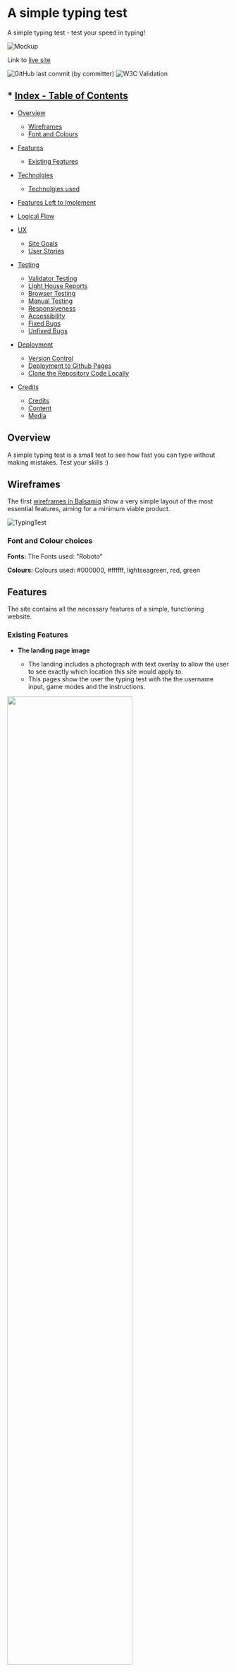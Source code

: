 # A simple typing test

A simple typing test - test your speed in typing!

![Mockup](https://github.com/GKopanidis/ci-pp2-typing-test/assets/145017421/24d97134-7938-4f2c-9786-a52bf78bda24)

Link to [live site](https://gkopanidis.github.io/ci-pp2-typing-test/)

![GitHub last commit (by committer)](https://img.shields.io/github/last-commit/gkopanidis/ci-pp2-typing-test) 
![W3C Validation](https://img.shields.io/w3c-validation/html?targetUrl=https%3A%2F%2Fgkopanidis.github.io%2Fci-pp2-typing-test%2F)


<!-- TOC --><a name="-index-table-of-contents"></a>

## * [Index - Table of Contents](#index---table-of-contents)

- [Overview](#overview)
   - [Wireframes](#wireframes)
   - [Font and Colours](#font-and-colour-choices)

- [Features](#features)

   - [Existing Features](#existing-features)

- [Technolgies](#technologies)

   - [Technolgies used](#technologies)

- [Features Left to Implement](#features-left-to-implement)

- [Logical Flow](#logical-flow)

- [UX](#ux)
   - [Site Goals](#site-goals)
   - [User Stories](#user-stories) 

- [Testing](#testing)

   - [Validator Testing](#validator-testing)
   - [Light House Reports](#lighthouse)
   - [Browser Testing](#tested-browser)
   - [Manual Testing](#manual-testing)
   - [Responsiveness](#responsiveness)
   - [Accessibility](#accessibility)
   - [Fixed Bugs](#fixed-bugs)
   - [Unfixed Bugs](#unfixed-bugs)

- [Deployment](#deployment)
   - [Version Control](#version-control)
   - [Deployment to Github Pages](#deployment-github)
   - [Clone the Repository Code Locally](#clone-repo-locally)
      
- [Credits](#credits)

   - [Credits](#credits)
   - [Content](#content)
   - [Media](#media)


<!-- TOC --><a name="overview"></a>

## Overview

A simple typing test is a small test to see how fast you can type without making mistakes. Test your skills :)

<!-- TOC --><a name="wireframes"></a>


## Wireframes

The first [wireframes in Balsamiq](https://www.balsamiq.com) show a very simple layout of the most essential features, aiming for a minimum viable product.

![TypingTest](https://github.com/GKopanidis/ci-pp2-typing-test/assets/145017421/df1ea8ee-5b68-4838-9cb9-95252320a5ea)

<!-- TOC --><a name="font-and-colour-choices"></a>


### Font and Colour choices

**Fonts:** The Fonts used: "Roboto"

**Colours:** Colours used: #000000, #ffffff, lightseagreen, red, green


<!-- TOC --><a name="features"></a>

## Features

The site contains all the necessary features of a simple, functioning website.


<!-- TOC --><a name="existing-features"></a>

### Existing Features

- __The landing page image__

   - The landing includes a photograph with text overlay to allow the user to see exactly which location this site would apply to.
   - This pages show the user the typing test with the the username input, game modes and the instructions.

<img src="https://github.com/GKopanidis/ci-pp2-typing-test/assets/145017421/cd6ac62d-a7b2-4a19-a080-80a8300e0a03" width="75%" height="75%">


- __Instructions button__

   - The reasons will allow the user to see the benefits of buying the mower blade plates.

<img src="https://github.com/GKopanidis/ci-pp2-typing-test/assets/145017421/34a38d65-9a2a-49c6-9414-07199e8d18e3" width="75%" height="75%">

- __The Footer__

   - The footer section includes links to the relevant social media sites. The links will open to a new tab to allow easy navigation for the user.
   - The footer is valuable to the user as it encourages them to keep connected via social media

<img src="https://github.com/GKopanidis/ci-pp2-typing-test/assets/145017421/e088102b-da86-4083-bf6b-cb9989f06628" width="75%" height="75%">

- __The 404 error Page__

   - This page will show the custom 404 page if someone clicks on a broken link.

<img src="https://github.com/GKopanidis/ci-pp2-typing-test/assets/145017421/0a82683f-9d46-4bab-8524-3c1add742390" width="75%" height="75%">


<!-- TOC --><a name="technologies"></a>

## Technologies

* HTML ![HTML](https://img.shields.io/badge/HTML5-E34F26?style=for-the-badge&logo=html5&logoColor=white)
   * The structure of the Website was developed using HTML as the main language.

* CSS ![CSS](https://img.shields.io/badge/CSS3-1572B6?style=for-the-badge&logo=css3&logoColor=white)
   * The Website was styled using custom CSS in an external file.
 
* JavaScript ![JS](https://img.shields.io/badge/JavaScript-323330?style=for-the-badge&logo=javascript&logoColor=F7DF1E)
   * The logic was created using JavaScript in an external file.

* Visual Studio Code ![VSCode](https://img.shields.io/badge/VSCode-0078D4?style=for-the-badge&logo=visual%20studio%20code&logoColor=white)
   * The website was developed using Visual Studio Code IDE

* GitHub
   * Source code is hosted on GitHub and deployed using Git Pages.

* Git
   * Used to commit and push code during the development of the Website

* Font Awesome
   * Icons obtained from [https://fontawesome.com/](https://fontawesome.com/) were used as the Social media links in the footer section.

* Iloveimg
   * [https://iloveimg.com/](https://www.iloveimg.com/) was used to reduce the size of the images used throughout the website

* Favicon.io
   * favicon files were created at [https://favicon.io/favicon-converter/](https://favicon.io/favicon-converter/)

* Balsamiq
   * wireframes were created using Balsamiq from [https://balsamiq.com/wireframes/desktop/#](https://balsamiq.com/wireframes/desktop/#)
 
* Shields.io
   * shields created with [Shields.io](https://shields.io/badges/static-badge)
     and
     [more shields](https://github.com/alexandresanlim/Badges4-README.md-Profile)


<!-- TOC --><a name="features-left-to-implement"></a>

### Features Left to Implement

- Add more difficulties
- Add your own text


<!-- TOC --><a name="logical-flow"></a>

### Logical Flow

<img src="https://github.com/GKopanidis/ci-pp2-typing-test/assets/145017421/d1ed1a61-569a-49e3-9a18-11f1e8885034" width="50%" height="50%">


<!-- TOC --><a name="logical-flow"></a>

## UX

<!-- TOC --><a name="site-goals"></a>

### Site Goals

As a user looking to improve my typing speed and accuracy, I want to use an interactive typing test, so that I can assess my skills at various difficulty levels and track my progress over time.

<!-- TOC --><a name="user-stories"></a>

### User Stories

As a site visitor I want:

* Various Difficulty Levels: The test should offer various difficulty levels (e.g., easy, medium, hard), based on the length and complexity of the texts.
* Timed Tests: Each test should be timed to measure speed.
* Accuracy Rating: After completing a test, an accuracy rating should be displayed, indicating how many mistakes were made.
* Progress Tracking: The ability to save and display results over time to track progress.

As a creator I want:

* Present the content in a understandable manner
* Site is easily understandable
* Clear indication about time left to complete the quote
* Clear indication about correct/incorrect character inputs
* Clear indication about written words
* Let the visitor know how well they performed
* Give the player option to play again or change the name if desired
* Main goal is to offer some fun and education 

<!-- TOC --><a name="testing"></a>

## Testing


<!-- TOC --><a name="validator-testing"></a>

### Validator Testing

- HTML ([W3C validator](https://validator.w3.org/))

   - No errors were returned when passing through the official [W3C validator](https://validator.w3.org/nu/?doc=https%3A%2F%2Fcode-institute-org.github.io%2Flove-running-2.0%2Findex.html)

      Index.html

      <img src="https://github.com/GKopanidis/ci-pp2-typing-test/assets/145017421/0d254423-4028-4acd-bd68-300af608125b" width="75%" height="75%">
     
      404.html

      <img src="https://github.com/GKopanidis/ci-pp2-typing-test/assets/145017421/935684e3-ca85-4bdd-acd8-bd71a4fb9172" width="75%" height="75%">


- CSS ([Jigsaw](https://jigsaw.w3.org/css-validator/))

   - No errors were found when passing through the official [(Jigsaw) validator](https://jigsaw.w3.org/)

      CSS Stylesheet

      <img src="https://github.com/GKopanidis/ci-pp2-typing-test/assets/145017421/d7d3dd7c-cff7-47af-a60b-067018a57d49" width="75%" height="75%">

- JavaScript [JSHint Validator](https://jshint.com/)
   
   - No errors were returned when passing through the JShint validator

      <img src="https://github.com/GKopanidis/ci-pp2-typing-test/assets/145017421/0a88c3fe-f700-4904-abeb-8a5e5b8166cb" width="75%" height="75%">


<!-- TOC --><a name="lighthouse"></a>

### Lighthouse Chrome DevTools

- Performance, Accessibility, SEO, Best Practices

     Index HTML

     <img src="https://github.com/GKopanidis/ci-pp2-typing-test/assets/145017421/6eb22f97-e608-45d4-88b0-7e3f82e56c0e" width="75%" height="75%">

     404 HTML

     <img src="https://github.com/GKopanidis/ci-pp2-typing-test/assets/145017421/056ef330-51e8-4c39-8607-1a968093a31d" width="75%" height="75%">


<!-- TOC --><a name="tested-browser"></a>

- Tested Browser (latest versions):

     <table>
       <thead>
       <tr>
       <th align="center">Browser</th>
       <th align="center">Layout</th>
       <th align="center">Functionality</th>
       </tr>
       </thead>
       <tbody>
         <tr>
         <td align="center">Chrome</td>
         <td align="center">✔</td>
         <td align="center">✔</td>
         </tr>
         <tr>
         <td align="center">Edge</td>
         <td align="center">✔</td>
         <td align="center">✔</td>
         </tr>
         <tr>
         <td align="center">Firefox</td>
         <td align="center">✔</td>
         <td align="center">✔</td>
         </tr>
         <tr>
         <td align="center">Safari</td>
         <td align="center">✔</td>
         <td align="center">✔</td>
         </tr>
         <tr>
         <td align="center">IE</td>
         <td align="center">deprecated by Microsoft, not tested</td>
         <td align="center"></td>
         </tr>
       </tbody>
     </table>


<!-- TOC --><a name="manual-testing"></a>

### Manual Testing

| Feature     | Expect      | Action        | Result |
| :---------: | :----------:| :-----------: | :-----:|
| **Enter Username**  | Upon entering a username, it is displayed. | Click on the 'Save' button. | Username and 'Change Username' button appear. |
| **Change Username**  | Clicking 'Change Username' displays the current username, allowing for edits. A 'Save' button appears. | Click on the 'Change Username' button. | An input field and 'Save' button appear. |
| **Game Modes**  | Clicking links generate random quotes. | Click on each individual mode. | Each respective link generates a new quote. |
| **Start selected Game Mode**  |Clicking starts the game mode, a 'Stop Test' button appears, and the input field activates for typing. | Click on a selected game mode. | Input field activates, 'Stop' button appears, and the timer starts upon typing. |
| **Stop Test**  | Results are displayed under the game modes. | Click on 'Stop Test'. | Results appear beneath the game modes, and the input field is deactivated. |
| **Instrucions**  | Displays the instructions. | Click on 'Instructions'. | All instructions are displayed. |
| **Social link icons** | Icons open the respective social media sites in a new tab. | Click on each individual icon. | Each respective site opens in a new tab. |
| **404 Page**  | A 404 error message appears when an incorrect URL is entered. | Enter an incorrect URL in the address bar and press enter. | 404 error page appears with a message and a link to the main page. |


<!-- TOC --><a name="responsiveness"></a>

### Responsiveness

All pages were tested to ensure responsiveness on screen sizes from 320px and upwards as defined in [WCAG 2.1 Reflow criteria for responsive design](https://www.w3.org/WAI/WCAG21/Understanding/reflow.html) on Chrome, Edge, Firefox, and Safari browsers.

Steps to test:

1. Open the browser and navigate to [A simple typing test](https://gkopanidis.github.io/ci-pp2-typing-test/)
2. Open the developer tools (right-click and inspect)
3. Set to responsive and decrease width to 320px
4. Set the zoom to 50%
5. Click and drag the responsive window to a maximum width

Expected:

The Website is responsive on all screen sizes and no images are pixelated or stretched.
No horizontal scroll is present.
No elements overlap.


<!-- TOC --><a name="accessibility"></a>

### Accessibility
[Wave Accessibility](https://wave.webaim.org/) tool was used throughout the development and for the final testing of the deployed website to check for any aid accessibility testing.

Testing was focused to ensure the following criteria were met:

- All forms have associated labels or aria-labels so that this is read out on a screen reader to users who tab to form inputs
- Color contrasts meet a minimum ratio as specified in [WCAG 2.1 Contrast Guidelines](https://www.w3.org/WAI/WCAG21/Understanding/contrast-minimum.html)
- Heading levels are not missed or skipped to ensure the importance of content is relayed correctly to the end user
- All content is contained within landmarks to ensure ease of use for assistive technology, allowing the user to navigate by page regions
- All not textual content had alternative text or titles so descriptions were read out to screen readers
- HTML page lang attribute has been set
- Aria properties have been implemented correctly
- WCAG 2.1 Coding best practices being followed


<!-- TOC --><a name="fixed-bugs"></a>

### Fixed Bugs

- HTML
  
  <img src="https://github.com/GKopanidis/ci-pp2-typing-test/assets/145017421/9b2526cd-b343-45ed-8342-871f3652eaf4" width="50%" height="50%">

  I added an event listener to the JavaScript code on 'window.onload.

- CSS
  The property clip is deprecated. I used clip-path instead, and the error was gone.

<!-- TOC --><a name="unfixed-bugs"></a>

### Unfixed Bugs

- No bugs found at this time

<!-- TOC --><a name="deployment"></a>

## Deployment


<!-- TOC --><a name="version-control"></a>

### Version Control

The site was created using the Visual Studio code editor and pushed to Git Hub to the remote repository ‘ci-pp2-typing-test’.

The following git commands were used throughout development to push code to the remote repo:

```git add <file>``` - This command was used to add the file(s) to the staging area before they are committed.

```git commit -m “commit message”``` - This command was used to commit changes to the local repository queue ready for the final step.

```git push``` - This command was used to push all committed code to the remote repository on Git Hub.


<!-- TOC --><a name="deployment-github"></a>

### Deployment to Github Pages

- The site was deployed to GitHub pages. The steps to deploy are as follows:
   - In the GitHub repository, navigate to the Settings tab
   - From the source section drop-down menu, select the master branch
   - Once the master branch has been selected, the page will be automatically refreshed with a detailed ribbon display to indicate the successful deployment.

[The live link can be found here](https://gkopanidis.github.io/ci-pp2-typing-test/ "A simple typing test")

<!-- TOC --><a name="clone-repo-locally"></a>

### Clone the Repository Code Locally

Navigate to the GitHub Repository you want to clone to use locally:

- Click on the code drop-down button
- Click on HTTPS
- Copy the repository link to the clipboard
- Open your IDE of choice (git must be installed for the next steps)
- Type git clone copied-git-URL into the IDE terminal

The project will now be cloned on your local machine for use.


<!-- TOC --><a name="credits"></a>

## Credits


<!-- TOC --><a name="content"></a>

### Content

- The typing test is based on this YouTube video: [Typing Test](https://www.youtube.com/watch?v=GaeLfE3p9Xc)
- The quote generator is based on this repository: [Quotable](https://github.com/lukePeavey/quotable)
- Thanks to [Gareth-McGirr](https://github.com/Gareth-McGirr) for sharing the information on [Modals](https://www.w3schools.com/howto/howto_css_modals.asp), [LocalStorage](https://www.w3schools.com/jsref/prop_win_localstorage.asp) and [Lucid Chart](https://www.lucidchart.com/pages/) for the flowcharts.
- Thanks to [Dee-McG](https://github.com/Dee-McG) for assisting with the video for the custom 404 page [Create a custom 404 error page](https://www.youtube.com/watch?v=Jj42_s3KnuM&list=PLXuTq6OsqZjYGLkK4d0RExJ98-m-IOIc2&index=3)
- Thanks to [Salko Nuhanovic](https://github.com/salkonuhannovic) for sharing the information, on how to calculate the values for the result and the hall of fame.
- The "Roboto" font is from [Google Fonts](https://fonts.google.com)
- The icons in the footer are from [Font Awesome](https://fontawesome.com/)
- The HTML and CSS code was partially derived from the walkthrough project at [Code Institute](https://codeinstitute.net) with modifications.
- The table of contents was created using the [Markdown TOC generator](https://derlin.github.io/bitdowntoc/)


<!-- TOC --><a name="media"></a>

### Media

### Background image for Main- and 404-Page  :

- AI image generator


<!-- TOC --><a name="acknowledgments"></a>

### Acknowledgments

- Thank you to my mentor [Gareth-McGirr](https://github.com/Gareth-McGirr) who provided me with lots of pointers on resources to help with coding!
- Thank you to [Salko Nuhanovic](https://github.com/salkonuhannovic) wo helped me on the js part :)
